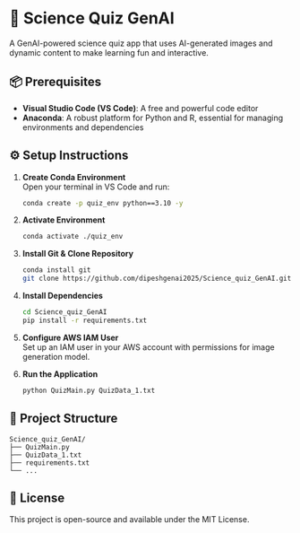# 🧪 Science Quiz GenAI

A GenAI-powered science quiz app that uses AI-generated images and dynamic content to make learning fun and interactive.

## 📦 Prerequisites

- **Visual Studio Code (VS Code)**: A free and powerful code editor  
- **Anaconda**: A robust platform for Python and R, essential for managing environments and dependencies

## ⚙️ Setup Instructions

1. **Create Conda Environment**  
   Open your terminal in VS Code and run:  
   ```bash
   conda create -p quiz_env python==3.10 -y

2. **Activate Environment**  
   ```bash
   conda activate ./quiz_env
   ```

3. **Install Git & Clone Repository**  
   ```bash
   conda install git
   git clone https://github.com/dipeshgenai2025/Science_quiz_GenAI.git
   ```

4. **Install Dependencies**  
   ```bash
   cd Science_quiz_GenAI
   pip install -r requirements.txt
   ```

5. **Configure AWS IAM User**  
   Set up an IAM user in your AWS account with permissions for image generation model.

6. **Run the Application**  
   ```bash
   python QuizMain.py QuizData_1.txt
   ```

## 📁 Project Structure

```
Science_quiz_GenAI/
├── QuizMain.py
├── QuizData_1.txt
├── requirements.txt
└── ...
```

## 📜 License

This project is open-source and available under the MIT License.
```
